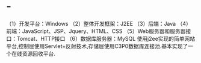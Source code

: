 # -
（1）开发平台：Windows （2）整体开发框架：J2EE （3）后端：Java （4）前端：JavaScript、JSP、Jquery、HTML、CSS （5）Web服务器和服务器接口：Tomcat、HTTP接口 （6）数据库服务器：MySQL 使用j2ee实现的简单网站平台,控制层使用Servlet+反射技术,存储层使用C3P0数据库连接池.基本实现了一个在线资源回收平台.

